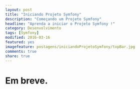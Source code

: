 ```yaml
---
layout: post
title: "Iniciando Projeto Symfony"
description: "Começando um Projeto Symfony"
headline: "Aprenda a iniciar o Projeto Symfony !"
category: Desenvolvimento
tags: [Symfony]
modified: 2016-03-16
featured: yes
imagefeature: postagens/iniciandoProjetoSymfony/topBar.jpg
comments: true
share: true
---
```


Em breve.
============================
